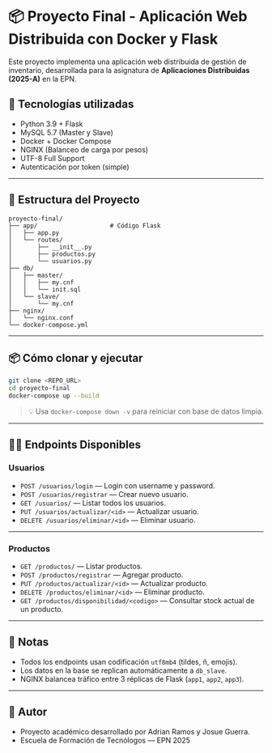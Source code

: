 # 📦 Proyecto Final - Aplicación Web Distribuida con Docker y Flask

Este proyecto implementa una aplicación web distribuida de gestión de inventario, desarrollada para la asignatura de **Aplicaciones Distribuidas (2025-A)** en la EPN.

## 🚀 Tecnologías utilizadas

- Python 3.9 + Flask
- MySQL 5.7 (Master y Slave)
- Docker + Docker Compose
- NGINX (Balanceo de carga por pesos)
- UTF-8 Full Support
- Autenticación por token (simple)

---

## 📁 Estructura del Proyecto

```
proyecto-final/
├── app/                    # Código Flask
│   ├── app.py
│   └── routes/
│       ├── __init__.py
│       ├── productos.py
│       └── usuarios.py
├── db/
│   ├── master/
│   │   ├── my.cnf
│   │   └── init.sql
│   └── slave/
│       └── my.cnf
├── nginx/
│   └── nginx.conf
└── docker-compose.yml
```

---

## 📦 Cómo clonar y ejecutar

```bash
git clone <REPO_URL>
cd proyecto-final
docker-compose up --build
```

> 💡 Usa `docker-compose down -v` para reiniciar con base de datos limpia.

---

## 🧑‍💻 Endpoints Disponibles

### Usuarios

- `POST /usuarios/login` — Login con username y password.
- `POST /usuarios/registrar` — Crear nuevo usuario.
- `GET /usuarios/` — Listar todos los usuarios.
- `PUT /usuarios/actualizar/<id>` — Actualizar usuario.
- `DELETE /usuarios/eliminar/<id>` — Eliminar usuario.

---

### Productos

- `GET /productos/` — Listar productos.
- `POST /productos/registrar` — Agregar producto.
- `PUT /productos/actualizar/<id>` — Actualizar producto.
- `DELETE /productos/eliminar/<id>` — Eliminar producto.
- `GET /productos/disponibilidad/<codigo>` — Consultar stock actual de un producto.

---

## 🧠 Notas

- Todos los endpoints usan codificación `utf8mb4` (tildes, ñ, emojis).
- Los datos en la base se replican automáticamente a `db_slave`.
- NGINX balancea tráfico entre 3 réplicas de Flask (`app1`, `app2`, `app3`).

---

## 🏁 Autor

- Proyecto académico desarrollado por Adrian Ramos y Josue Guerra.
- Escuela de Formación de Tecnólogos — EPN 2025